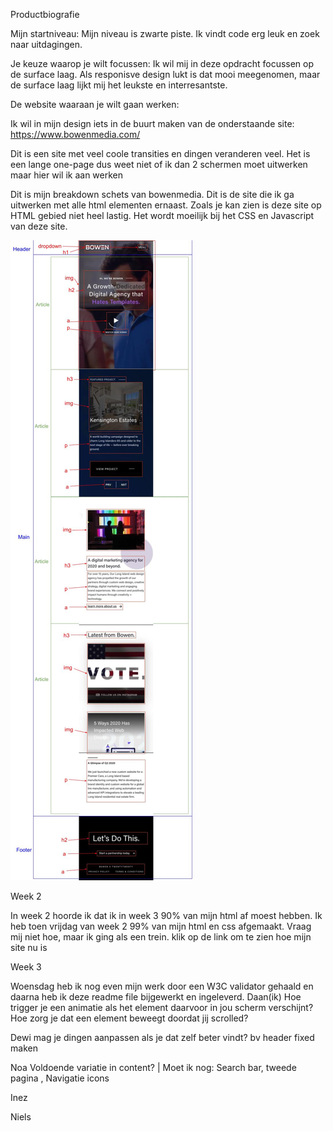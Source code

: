 Productbiografie

Mijn startniveau:
Mijn niveau is zwarte piste. Ik vindt code erg leuk en zoek naar uitdagingen.

Je keuze waarop je wilt focussen:
Ik wil mij in deze opdracht focussen op de surface laag. Als responisve design lukt is dat mooi meegenomen, maar de surface laag lijkt mij het leukste en interresantste.

De website waaraan je wilt gaan werken:

Ik wil in mijn design iets in de buurt maken van de onderstaande site:
https://www.bowenmedia.com/

Dit is een site met veel coole transities en dingen veranderen veel. Het is een lange one-page dus weet niet of ik dan 2 schermen moet uitwerken maar hier wil ik aan werken

Dit is mijn breakdown schets van bowenmedia. Dit is de site die ik ga uitwerken met alle html elementen ernaast. Zoals je kan zien is deze site op HTML gebied niet heel lastig. Het wordt moeilijk bij het CSS en Javascript van deze site.

![Screenshot](breakdownSchets.jpg)

Week 2

In week 2 hoorde ik dat ik in week 3 90% van mijn html af moest hebben. Ik heb toen vrijdag van week 2 99% van mijn html en css afgemaakt. Vraag mij niet hoe, maar ik ging als een trein. klik op de link om te zien hoe mijn site nu is

Week 3

Woensdag heb ik nog even mijn werk door een W3C validator gehaald en daarna heb ik deze readme file bijgewerkt en ingeleverd.
Daan(ik)
Hoe trigger je een animatie als het element daarvoor in jou scherm verschijnt?
Hoe zorg je dat een element beweegt doordat jij scrolled?

Dewi
mag je dingen aanpassen als je dat zelf beter vindt? bv header fixed maken

Noa
Voldoende variatie in content?  | Moet ik nog: Search bar, tweede pagina , Navigatie icons

Inez


Niels




